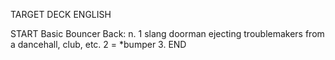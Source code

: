 TARGET DECK
ENGLISH

START
Basic
Bouncer
Back: n. 1 slang doorman ejecting troublemakers from a dancehall, club, etc. 2 = *bumper 3.
END
